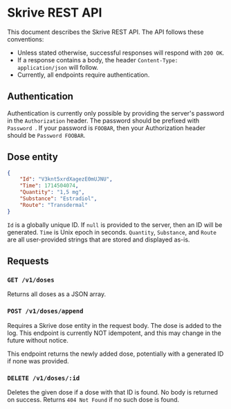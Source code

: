 # Skrive REST API

This document describes the Skrive REST API. The API follows these conventions:

* Unless stated otherwise, successful responses will respond with `200 OK`.
* If a response contains a body, the header `Content-Type: application/json` will follow.
* Currently, all endpoints require authentication.

## Authentication

Authentication is currently only possible by providing the server's password in the `Authorization` header. The password should be prefixed with `Password `. If your password is `FOOBAR`, then your Authorization header should be `Password FOOBAR`.

## Dose entity

```json
{
    "Id": "V3knt5xrdXagezE0mUJNU",
    "Time": 1714504074,
    "Quantity": "1,5 mg",
    "Substance": "Estradiol",
    "Route": "Transdermal"
}
```

`Id` is a globally unique ID. If `null` is provided to the server, then an ID will be generated. `Time` is Unix epoch in seconds. `Quantity`, `Substance`, and `Route` are all user-provided strings that are stored and displayed as-is.


## Requests

### `GET /v1/doses`

Returns all doses as a JSON array.

### `POST /v1/doses/append`

Requires a Skrive dose entity in the request body. The dose is added to the log. This endpoint is currently NOT idempotent, and this may change in the future without notice.

This endpoint returns the newly added dose, potentially with a generated ID if none was provided.

### `DELETE /v1/doses/:id`

Deletes the given dose if a dose with that ID is found. No body is returned on success. Returns `404 Not Found` if no such dose is found.
